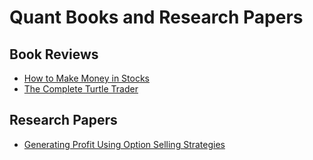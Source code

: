 # Quant Books and Research Papers

## Book Reviews

- [How to Make Money in Stocks](https://github.com/eshinhw/quant-books-and-research-papers/blob/main/books/how_to_many_money_in_stock.md)
- [The Complete Turtle Trader](https://github.com/eshinhw/quant-books-and-research-papers/blob/main/books/the_complete_turtle_trader.md)

## Research Papers

- [Generating Profit Using Option Selling Strategies]()
